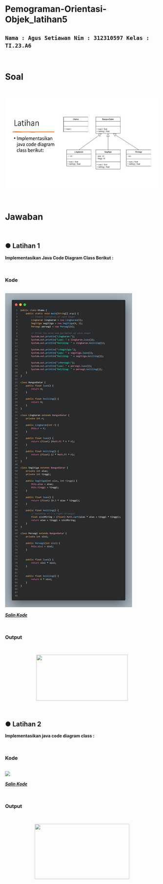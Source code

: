 # Pemograman-Orientasi-Objek_latihan5

## `Nama : Agus Setiawan Nim : 312310597 Kelas : TI.23.A6`


</br>

# Soal

</br>

<p align="center"> <img src="Dokumentasi/Assets/Screenshot%202024-10-27%20003840.png" height="300" width="550"> </p>

</br>

# Jawaban

</br>

## ● Latihan 1

**Implementasikan Java Code Diagram Class Berikut :**

<br/>

### Kode

<br/>

<img src="Dokumentasi/Assets/code.png">

<a href=https://github.com/AgusSetiawn/Pemograman-Orientasi-Objek_latihan4/blob/main/Dokumentasi/Kode%20Java/latihan.java><strong><i>Salin Kode</i></strong></a>

<br/>

### Output

<br/>

<p align="center"> <img src="Dokumentasi/Assets/Screenshot%202024-10-24%20002217.png" height="150" width="300"> </p>

<br/>

## ● Latihan 2

**Implementasikan java code diagram class :**

<br/>

### Kode

<br/>

<img src="Dokumentasi/Assets/codee.png">

<a href=https://github.com/AgusSetiawn/Pemograman-Orientasi-Objek_latihan4/blob/main/Dokumentasi/Kode%20Java/diagramclass.java><strong><i>Salin Kode</i></strong></a>

<br/>

### Output

<br/>

<p align="center"> <img src="Dokumentasi/Assets/Screenshot%202024-10-24%20014732.png" height="180" width="310"> </p>
